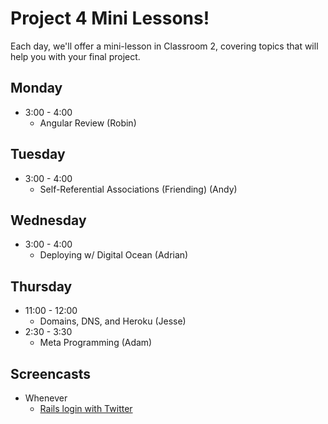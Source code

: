 # Project 4 Mini Lessons!

Each day, we'll offer a mini-lesson in Classroom 2, covering topics
that will help you with your final project.

## Monday

- 3:00 - 4:00
  - Angular Review (Robin)

## Tuesday

- 3:00 - 4:00
  - Self-Referential Associations (Friending) (Andy)

## Wednesday

- 3:00 - 4:00
  - Deploying w/ Digital Ocean (Adrian)

## Thursday

- 11:00 - 12:00
  - Domains, DNS, and Heroku (Jesse)
- 2:30 - 3:30
  - Meta Programming (Adam)

## Screencasts

- Whenever
  - [Rails login with Twitter](https://vimeo.com/127639066)